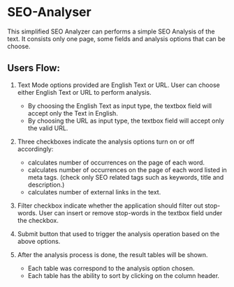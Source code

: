 # SEO-Analyser

This simplified SEO Analyzer can performs a simple SEO Analysis of the text.
It consists only one page, some fields and analysis options that can be choose.

Users Flow:
--------------------------
1. Text Mode options provided are English Text or URL. User can choose either English Text or URL to perform analysis.
   - By choosing the English Text as input type, the textbox field will accept only the Text in English.
   - By choosing the URL as input type, the textbox field will accept only the valid URL.

2. Three checkboxes indicate the analysis options turn on or off accordingly:
   - calculates number of occurrences on the page of each word.
   - calculates number of occurrences on the page of each word listed in meta tags. (check only SEO related tags such as keywords, title and description.)
   - calculates number of external links in the text.

3. Filter checkbox indicate whether the application should filter out stop-words. User can insert or remove stop-words in the textbox field under the checkbox.

4. Submit button that used to trigger the analysis operation based on the above options.

5. After the analysis process is done, the result tables will be shown. 
   - Each table was correspond to the analysis option chosen.
   - Each table has the ability to sort by clicking on the column header.
